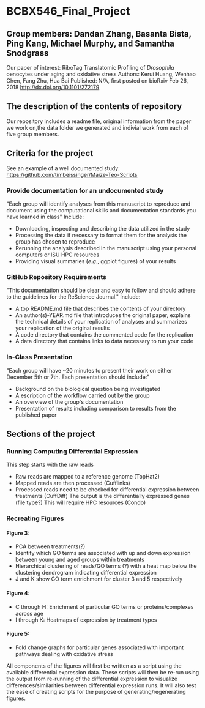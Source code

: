 # BCBX546_Final_Project
## Group members: Dandan Zhang, Basanta Bista, Ping Kang, Michael Murphy, and Samantha Snodgrass
Our paper of interest: RiboTag Translatomic Profiling of _Drosophila_ oenocytes under aging and oxidative stress
Authors: Kerui Huang, Wenhao Chen, Fang Zhu, Hua Bai
Published: N/A, first posted on bioRxiv Feb 26, 2018
http://dx.doi.org/10.1101/272179

## The description of the contents of repository
Our repository includes a readme file, original information from the paper we work on,the data folder we generated and indivial work from each of five group members.

## Criteria for the project
See an example of a well documented study: https://github.com/timbeissinger/Maize-Teo-Scripts
### Provide documentation for an undocumented study
"Each group will identify analyses from this manuscript to reproduce and document using the computational skills and documentation standards you have learned in class"
Include: 
* Downloading, inspecting and describing the data utilized in the study
* Processing the data if necessary to format them for the analysis the group has chosen to reproduce
* Rerunning the analysis described in the manuscript using your personal computers or ISU HPC resources
* Providing visual summaries (_e.g._, ggplot figures) of your results

### GitHub Repository Requirements
"This documentation should be clear and easy to follow and should adhere to the guidelines for the ReScience Journal."
Include:
* A top README.md file that describes the contents of your directory
* An author(s)-YEAR.md file that introduces the original paper, explains the technical details of your replication of analyses and summarizes your replication of the original results
* A code directory that contains the commented code for the replication
* A data directory that contains links to data necessary to run your code

### In-Class Presentation
"Each group will have ~20 minutes to present their work on either December 5th or 7th. Each presentation should include:"
* Background on the biological question being investigated
* A escription of the workflow carried out by the group
* An overview of the group's documentation
* Presentation of results including comparison to results from the published paper

## Sections of the project
### Running Computing Differential Expression
This step starts with the raw reads
* Raw reads are mapped to a reference genome (TopHat2)
* Mapped reads are then processed (Cufflinks)
* Processed reads need to be checked for differential expression between treatments (CuffDiff)
The output is the differentially expressed genes (file type?)
This will require HPC resources (Condo)

### Recreating Figures
#### Figure 3:
* PCA between treatments(?)
* Identify which GO terms are associated with up and down expression between young and aged groups within treatments
* Hierarchical clustering of reads/GO terms (?) with a heat map below the clustering dendrogram indicating differential expression
* J and K show GO term enrichment for cluster 3 and 5 respectively
#### Figure 4:
* C through H: Enrichment of particular GO terms or proteins/complexes across age
* I through K: Heatmaps of expression by treatment types
#### Figure 5:
* Fold change graphs for particular genes associated with important pathways dealing with oxidative stress

All components of the figures will first be written as a script using the available differential expression data. These scripts will then be re-run using the output from re-running of the differential expression to visualize differences/similarities between differential expression runs. It will also test the ease of creating scripts for the purpose of generating/regenerating figures.  
